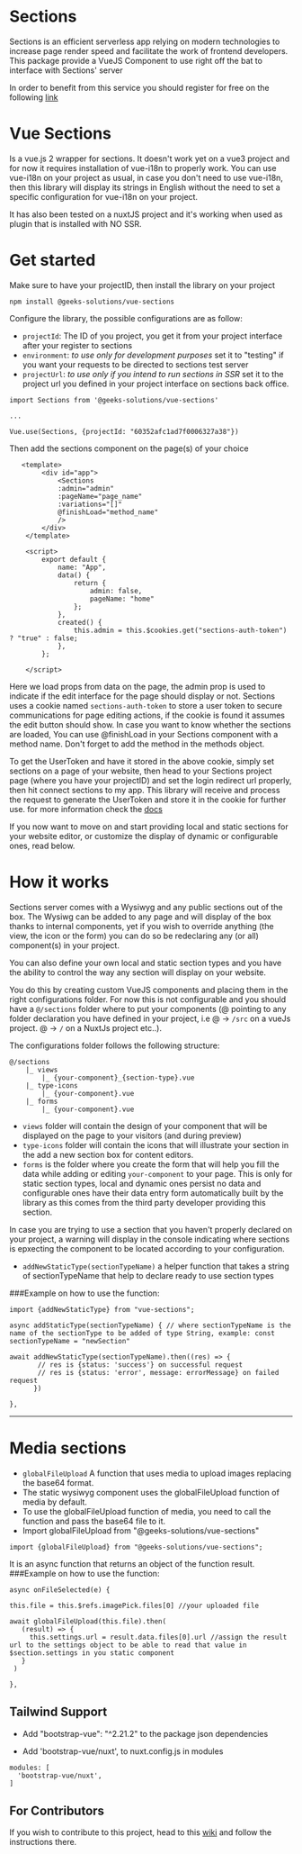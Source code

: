 # Sections

Sections is an efficient serverless app relying on modern technologies to increase page render speed and facilitate the work of frontend developers. This package provide a VueJS Component to use right off the bat to interface with Sections' server

In order to benefit from this service you should register for free on the following [link](https://sections.geeks.solutions/register)

# Vue Sections

Is a vue.js 2 wrapper for sections. It doesn't work yet on a vue3 project and for now it requires installation of vue-i18n to properly work.
You can use vue-i18n on your project as usual, in case you don't need to use vue-i18n, then this library will display its strings in English
without the need to set a specific configuration for vue-i18n on your project.

It has also been tested on a nuxtJS project and it's working when used as plugin that is installed with NO SSR.

# Get started

Make sure to have your projectID, then install the library on your project

```npm
npm install @geeks-solutions/vue-sections
```

Configure the library, the possible configurations are as follow:

- `projectId`: The ID of you project, you get it from your project interface after your register to sections
- `environment`: _to use only for development purposes_ set it to "testing" if you want your requests to be directed to sections test server
- `projectUrl`: _to use only if you intend to run sections in SSR_ set it to the project url you defined in your project interface on sections back office.

```
import Sections from '@geeks-solutions/vue-sections'

...

Vue.use(Sections, {projectId: "60352afc1ad7f0006327a38"})
```

Then add the sections component on the page(s) of your choice

```
   <template>
        <div id="app">
            <Sections
            :admin="admin"
            :pageName="page_name"
            :variations="[]"
            @finishLoad="method_name"
            />
        </div>
    </template>

    <script>
        export default {
            name: "App",
            data() {
                return {
                    admin: false,
                    pageName: "home"
                };
            },
            created() {
                this.admin = this.$cookies.get("sections-auth-token") ? "true" : false;
            },
        };

    </script>
```

Here we load props from data on the page, the admin prop is used to indicate if the edit interface for the page should display or not. Sections uses a cookie named `sections-auth-token` to store a user token to secure communications for page editing actions, if the cookie is found it assumes the edit button should show. In case you want to know whether the sections are loaded, You can use @finishLoad in your Sections component with a method name. Don't forget to add the method in the methods object.

To get the UserToken and have it stored in the above cookie, simply set sections on a page of your website, then head to your Sections project page (where you have your projectID) and set the login redirect url properly, then hit connect sections to my app. This library will receive and process the request to generate the UserToken and store it in the cookie for further use. for more information check the [docs](https://sections.geeks.solutions/docs/frontend/index.html)

If you now want to move on and start providing local and static sections for your website editor, or customize the display of dynamic or configurable ones, read below.

# How it works

Sections server comes with a Wysiwyg and any public sections out of the box.
The Wysiwg can be added to any page and will display of the box thanks to internal components, yet if you wish to override anything (the view, the icon or the form) you can do so be redeclaring any (or all) component(s) in your project.

You can also define your own local and static section types and you have the ability to control the way any section will display on your website.

You do this by creating custom VueJS components and placing them in the right configurations folder.
For now this is not configurable and you should have a `@/sections` folder where to put your components (@ pointing to any folder declaration you have defined in your project, i.e @ -> `/src` on a vueJs project. @ -> `/` on a NuxtJs project etc..).

The configurations folder follows the following structure:

```
@/sections
    |_ views
        |_ {your-component}_{section-type}.vue
    |_ type-icons
        |_ {your-component}.vue
    |_ forms
        |_ {your-component}.vue
```

- `views` folder will contain the design of your component that will be displayed on the page to your visitors (and during preview)
- `type-icons` folder will contain the icons that will illustrate your section in the add a new section box for content editors.
- `forms` is the folder where you create the form that will help you fill the data while adding or editing `your-component` to your page. This is only for static section types, local and dynamic ones persist no data and configurable ones have their data entry form automatically built by the library as this comes from the third party developer providing this section.


In case you are trying to use a section that you haven't properly declared on your project, a warning will display in the console indicating where sections is epxecting the component to be located according to your configuration.


- `addNewStaticType(sectionTypeName)` a helper function that takes a string of sectionTypeName that help to declare ready to use section types

###Example on how to use the function:

````
import {addNewStaticType} from "vue-sections";

async addStaticType(sectionTypeName) { // where sectionTypeName is the name of the sectionType to be added of type String, example: const sectionTypeName = "newSection"

await addNewStaticType(sectionTypeName).then((res) => {
       // res is {status: 'success'} on successful request
       // res is {status: 'error', message: errorMessage} on failed request
      })
 
},
````
---

# Media sections

- `globalFileUpload` A function that uses media to upload images replacing the base64 format.
- The static wysiwyg component uses the globalFileUpload function of media by default.
- To use the globalFileUpload function of media, you need to call the function and pass the base64 file to it.
- Import globalFileUpload from "@geeks-solutions/vue-sections"

````
import {globalFileUpload} from "@geeks-solutions/vue-sections";
````

It is an async function that returns an object of the function result.
###Example on how to use the function: 

````
async onFileSelected(e) {

this.file = this.$refs.imagePick.files[0] //your uploaded file

await globalFileUpload(this.file).then(
   (result) => {
     this.settings.url = result.data.files[0].url //assign the result url to the settings object to be able to read that value in $section.settings in you static component
   }
 )
 
},
````

## Tailwind Support

 - Add "bootstrap-vue": "^2.21.2" to the package json dependencies 

 - Add 'bootstrap-vue/nuxt', to nuxt.config.js in modules

````
modules: [
  'bootstrap-vue/nuxt',
]
````

## For Contributors

If you wish to contribute to this project, head to this [wiki](https://github.com/Geeks-Solutions/vue-sections/wiki) and follow the instructions there.
